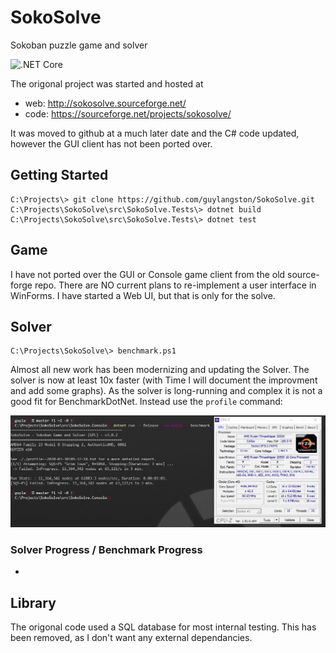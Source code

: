# SokoSolve
Sokoban puzzle game and solver

![.NET Core](https://github.com/guylangston/SokoSolve/workflows/.NET%20Core/badge.svg)

The origonal project was started and hosted at 
- web: http://sokosolve.sourceforge.net/
- code: https://sourceforge.net/projects/sokosolve/

It was moved to github at a much later date and the C# code updated, however the GUI client has not been ported over.

## Getting Started

```
C:\Projects\> git clone https://github.com/guylangston/SokoSolve.git
C:\Projects\SokoSolve\src\SokoSolve.Tests\> dotnet build
C:\Projects\SokoSolve\src\SokoSolve.Tests\> dotnet test
```

## Game

I have not ported over the GUI or Console game client from the old source-forge repo. There are NO current plans to re-implement a user interface in WinForms. I have started a Web UI, but that is only for the solve.


## Solver

```pwsh
C:\Projects\SokoSolve\> benchmark.ps1
```

Almost all new work has been modernizing and updating the Solver. The solver is now at least 10x faster (with Time I will document the improvment and add some graphs).  As the solver is long-running and complex it is not a good fit for BenchmarkDotNet. Instead use the ``profile`` command:


![Benchmark run](./doc/Benchmark-2020-03-30-094045.png)

### Solver Progress / Benchmark Progress

- 


## Library

The origonal code used a SQL database for most internal testing. This has been removed, as I don't want any external dependancies.
